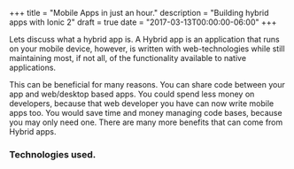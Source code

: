 +++
title = "Mobile Apps in just an hour."
description = "Building hybrid apps with Ionic 2"
draft = true
date = "2017-03-13T00:00:00-06:00"
+++

Lets discuss what a hybrid app is.  A Hybrid app is an application that runs on
your mobile device, however, is written with web-technologies while still
maintaining most, if not all, of the functionality available to native
applications. <!--more-->

This can be beneficial for many reasons.  You can share code between your app
and web/desktop based apps.  You could spend less money on developers, because
that web developer you have can now write mobile apps too.  You would save time
and money managing code bases, because you may only need one. There are many
more benefits that can come from Hybrid apps.

### Technologies used.